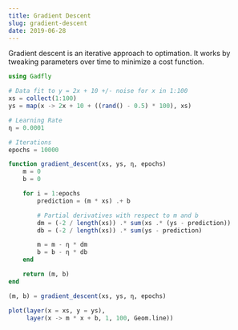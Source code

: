 ```yaml
---
title: Gradient Descent
slug: gradient-descent
date: 2019-06-28
---
```


Gradient descent is an iterative approach to optimation. It works by tweaking parameters over time to minimize a cost function.

```julia
using Gadfly

# Data fit to y = 2x + 10 +/- noise for x in 1:100
xs = collect(1:100)
ys = map(x -> 2x + 10 + ((rand() - 0.5) * 100), xs)

# Learning Rate
η = 0.0001

# Iterations
epochs = 10000

function gradient_descent(xs, ys, η, epochs)
    m = 0
    b = 0

    for i = 1:epochs
        prediction = (m * xs) .+ b

        # Partial derivatives with respect to m and b
        dm = (-2 / length(xs)) .* sum(xs .* (ys - prediction))
        db = (-2 / length(xs)) .* sum(ys - prediction)

        m = m - η * dm
        b = b - η * db
    end

    return (m, b)
end

(m, b) = gradient_descent(xs, ys, η, epochs)

plot(layer(x = xs, y = ys),
     layer(x -> m * x + b, 1, 100, Geom.line))
```